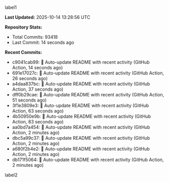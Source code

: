 
label1 
<!-- ACTIVITY_START -->
**Last Updated:** 2025-10-14 13:28:56 UTC

**Repository Stats:**
- Total Commits: 93418
- Last Commit: 14 seconds ago

**Recent Commits:**
- c9041cab99: 🤖 Auto-update README with recent activity (GitHub Action, 14 seconds ago)
- 691e17027c: 🤖 Auto-update README with recent activity (GitHub Action, 26 seconds ago)
- a4daa837bc: 🤖 Auto-update README with recent activity (GitHub Action, 37 seconds ago)
- dff0b29cae: 🤖 Auto-update README with recent activity (GitHub Action, 51 seconds ago)
- 3f1e3809e3: 🤖 Auto-update README with recent activity (GitHub Action, 63 seconds ago)
- 4b50950e9b: 🤖 Auto-update README with recent activity (GitHub Action, 83 seconds ago)
- aa0bd7a454: 🤖 Auto-update README with recent activity (GitHub Action, 2 minutes ago)
- dbc5a99c37: 🤖 Auto-update README with recent activity (GitHub Action, 2 minutes ago)
- a680f2b4e2: 🤖 Auto-update README with recent activity (GitHub Action, 2 minutes ago)
- db171f5064: 🤖 Auto-update README with recent activity (GitHub Action, 2 minutes ago)
<!-- ACTIVITY_END -->

label2
